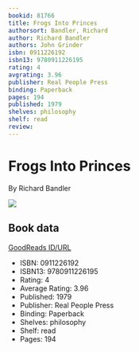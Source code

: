 ```yaml
---
bookid: 81766
title: Frogs Into Princes
authorsort: Bandler, Richard
author: Richard Bandler
authors: John Grinder
isbn: 0911226192
isbn13: 9780911226195
rating: 4
avgrating: 3.96
publisher: Real People Press
binding: Paperback
pages: 194
published: 1979
shelves: philosophy
shelf: read
review: 
---
```


# Frogs Into Princes

By Richard Bandler

![](../../1435959317l/81766._SY475_.jpg)

## Book data

[GoodReads ID/URL](https://www.goodreads.com/book/show/81766)

- ISBN: 0911226192
- ISBN13: 9780911226195
- Rating: 4
- Average Rating: 3.96
- Published: 1979
- Publisher: Real People Press
- Binding: Paperback
- Shelves: philosophy
- Shelf: read
- Pages: 194

